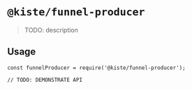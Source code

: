 # `@kiste/funnel-producer`

> TODO: description

## Usage

```
const funnelProducer = require('@kiste/funnel-producer');

// TODO: DEMONSTRATE API
```
